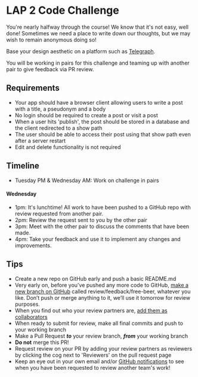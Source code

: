# LAP 2 Code Challenge
You're nearly halfway through the course! We know that it's not easy, well done! Sometimes we need a place to write down our thoughts, but we may wish to remain anonymous doing so!

Base your design aesthetic on a platform such as [Telegraph](https://telegra.ph/).

You will be working in pairs for this challenge and teaming up with another pair to give feedback via PR review.

## Requirements
- Your app should have a browser client allowing users to write a post with a title, a pseudonym and a body
- No login should be required to create a post or visit a post
- When a user hits 'publish', the post should be stored in a database and the client redirected to a show path
- The user should be able to access their post using that show path even after a server restart
- Edit and delete functionality is not required


## Timeline
- Tuesday PM & Wednesday AM: Work on challenge in pairs
#### Wednesday
- 1pm: It's lunchtime! All work to have been pushed to a GitHub repo with review requested from another pair.
- 2pm: Review the request sent to you by the other pair
- 3pm: Meet with the other pair to discuss the comments that have been made.
- 4pm: Take your feedback and use it to implement any changes and improvements.

## Tips
- Create a new repo on GitHub early and push a basic README.md
- Very early on, before you've pushed any more code to GitHub, [make a new branch on GitHub](https://docs.github.com/en/free-pro-team@latest/github/collaborating-with-issues-and-pull-requests/creating-and-deleting-branches-within-your-repository) called review/feedback/free-beer, whatever you like. Don’t push or merge anything to it, we’ll use it tomorrow for review purposes.
- When you find out who your review partners are, [add them as collaborators](https://docs.github.com/en/free-pro-team@latest/github/setting-up-and-managing-your-github-user-account/inviting-collaborators-to-a-personal-repository)
- When ready to submit for review, make all final commits and push to your working branch
- Make a Pull Request ***to*** your review branch, ***from*** your working branch
- **Do not** merge this PR!
- Request review on your PR by adding your review partners as reviewers by clicking the cog next to 'Reviewers' on the pull request page
- Keep an eye out in your own email and/or [GitHub notifications](https://github.com/notifications?query=reason%3Areview-requested) to see when you have been requested to review another team's work!